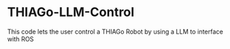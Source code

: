 # THIAGo-LLM-Control
This code lets the user control a THIAGo Robot by using a LLM to interface with ROS
